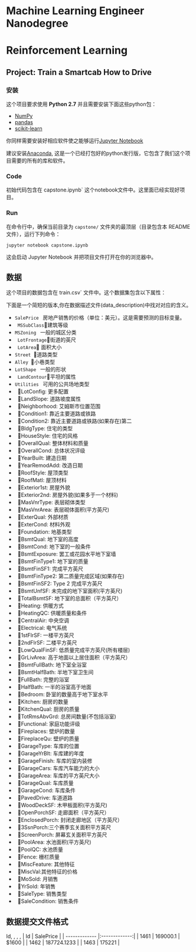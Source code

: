 # Machine Learning Engineer Nanodegree
# Reinforcement Learning
## Project: Train a Smartcab How to Drive

### 安装

这个项目要求使用 **Python 2.7** 并且需要安装下面这些python包：

- [NumPy](http：//www.numpy.org/)
- [pandas](http：//pandas.pydata.org)
- [scikit-learn](http：//scikit-learn.org/stable/)

你同样需要安装好相应软件使之能够运行[Jupyter Notebook](http://jupyter.org/)

建议安装[Anaconda](https：//www.continuum.io/downloads), 这是一个已经打包好的python发行版，它包含了我们这个项目需要的所有的库和软件。
### Code

初始代码包含在 capstone.ipynb` 这个notebook文件中。这里面已经实现好项目。
### Run

在命令行中，确保当前目录为 `capstone/` 文件夹的最顶层（目录包含本 README 文件），运行下列命令：

```jupyter notebook capstone.ipynb```

​这会启动 Jupyter Notebook 并把项目文件打开在你的浏览器中。

## 数据

​这个项目的数据包含在 train.csv` 文件中。这个数据集包含以下属性：

下面是一个简短的版本,你在数据描述文件(data_description)中找对对应的含义。
<br>
- `SalePrice ` 房地产销售的价格（单位：美元）。这是需要预测的目标变量。
- ` MSSubClass`建筑等级
- `MSZoning ` 一般的城区分类
- ` LotFrontage`街道的英尺
- ` LotArea` 面积大小
- `Street `道路类型
- `Alley `小巷类型
- `LotShape ` 一般的形状
- ` LandContour`平坦的属性
- `Utilities ` 可用的公共场地类型
- ` `LotConfig: 更多配置
- ` `LandSlope: 道路坡度属性
- ` `Neighborhood: 艾姆斯市位置范围
- ` `Condition1: 靠近主要道路或铁路
- ` `Condition2: 靠近主要道路或铁路(如果存在)第二
- ` `BldgType: 住宅的类型
- ` `HouseStyle: 住宅的风格
- ` `OverallQual: 整体材料和质量
- ` `OverallCond: 总体状况评级
- ` `YearBuilt: 建造日期
- ` `YearRemodAdd: 改造日期
- ` `RoofStyle: 屋顶类型
- ` `RoofMatl: 屋顶材料
- ` `Exterior1st: 房屋外貌
- ` `Exterior2nd: 房屋外貌(如果多于一个材料)
- ` `MasVnrType: 表层砌体类型
- ` `MasVnrArea: 表层砌体面积(平方英尺)
- ` `ExterQual: 外部材质
- ` `ExterCond: 材料外观
- ` `Foundation: 地基类型
- ` `BsmtQual: 地下室的高度
- ` `BsmtCond: 地下室的一般条件
- ` `BsmtExposure: 罢工或花园水平地下室墙
- ` `BsmtFinType1: 地下室的质量
- ` `BsmtFinSF1: 完成平方英尺
- ` `BsmtFinType2: 第二质量完成区域(如果存在)
- ` `BsmtFinSF2: Type 2 完成平方英尺
- ` `BsmtUnfSF: 未完成的地下室面积(平方英尺)
- ` `TotalBsmtSF: 地下室的总面积（平方英尺）
- ` `Heating: 供暖方式
- ` `HeatingQC: 供暖质量和条件
- ` `CentralAir: 中央空调
- ` `Electrical: 电气系统
- ` `1stFlrSF: 一楼平方英尺
- ` `2ndFlrSF: 二楼平方英尺
- ` `LowQualFinSF: 低质量完成平方英尺(所有楼层)
- ` `GrLivArea: 高于地面以上居住面积（平方英尺）
- ` `BsmtFullBath: 地下室全浴室
- ` `BsmtHalfBath: 半地下室卫生间
- ` `FullBath: 完整的浴室
- ` `HalfBath: 一半的浴室高于地面
- ` `Bedroom: 卧室的数量高于地下室水平
- ` `Kitchen: 厨房的数量
- ` `KitchenQual: 厨房的质量
- ` `TotRmsAbvGrd: 总房间数量(不包括浴室)
- ` `Functional: 家庭功能评级
- ` `Fireplaces: 壁炉的数量
- ` `FireplaceQu: 壁炉的质量
- ` `GarageType: 车库的位置
- ` `GarageYrBlt: 车库建的年度
- ` `GarageFinish: 车库的室内装修
- ` `GarageCars: 车库汽车能力的大小
- ` `GarageArea: 车库的平方英尺大小
- ` `GarageQual: 车库质量
- ` `GarageCond: 车库条件
- ` `PavedDrive: 车道道路
- ` `WoodDeckSF: 木甲板面积(平方英尺)
- ` `OpenPorchSF: 走廊面积（平方英尺）
- ` `EnclosedPorch: 封闭走廊地区（平方英尺）
- ` `3SsnPorch:三个赛季玄关面积平方英尺
- ` `ScreenPorch: 屏幕玄关面积平方英尺
- ` `PoolArea: 水池面积(平方英尺)
- ` `PoolQC: 水池质量
- ` `Fence: 栅栏质量
- ` `MiscFeature: 其他特征
- ` `MiscVal:其他特征的价格
- ` `MoSold: 月销售
- ` `YrSold: 年销售
- ` `SaleType: 销售类型
- ` `SaleCondition: 销售条件

## 数据提交文件格式
Id,
,
,
,
| Id        | SalePrice           | 
| ------------- |:-------------:|
| 1461    | 169000.1 | $1600 |
| 1462    | 187724.1233      | 
| 1463    | 175221     |